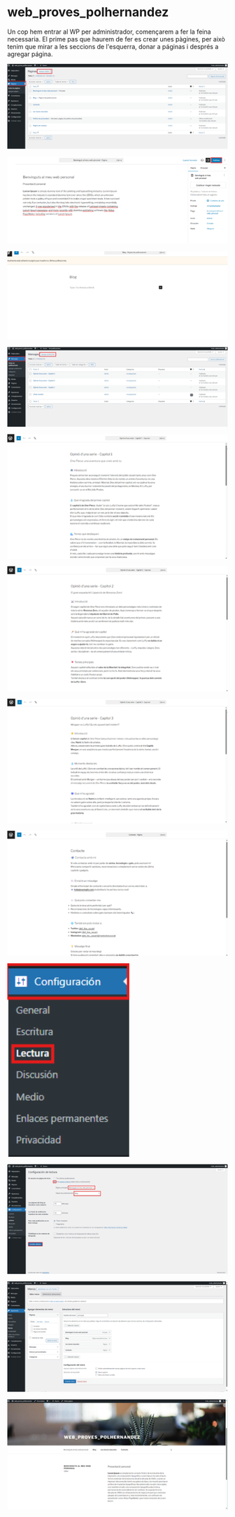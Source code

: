 # web_proves_polhernandez

Un cop hem entrar al WP per administrador, començarem a fer la feina necessaria.
El prime pas que haurem de fer es crear unes pàgines, per això tenim que mirar a les seccions de l'esquerra, donar a páginas i després a agregar página.

![Captura 1](img./c1.png)



![Captura 2](img./c2.png)


![Captura 3](img./c3.png)


![Captura 4](img./c4.png)


![Captura 5](img./c5.png)


![Captura 6](img./c6.png)


![Captura 7](img./c7.png)


![Captura 8](img./c8.png)


![Captura 9](img./c9.png)


![Captura 10](img./c10.png)


![Captura 11](img./c11.png)


![Captura 12](img./c12.png)





















